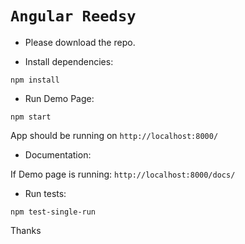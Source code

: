# `Angular Reedsy`


- Please download the repo.

- Install dependencies: 
```
npm install 
```

- Run Demo Page: 
```
npm start
``` 
App should be running on  `http://localhost:8000/`

- Documentation: 

If Demo page is running: 
`http://localhost:8000/docs/`

- Run tests: 
```
npm test-single-run
```

Thanks 